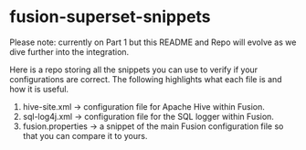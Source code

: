 # fusion-superset-snippets 

Please note: currently on Part 1 but this README and Repo will evolve as we dive further into the integration.
 
Here is a repo storing all the snippets you can use to verify if your configurations are correct. The following highlights what each file is and how it is useful.

1. hive-site.xml -> configuration file for Apache Hive within Fusion.
2. sql-log4j.xml -> configuration file for the SQL logger within Fusion. 
3. fusion.properties -> a snippet of the main Fusion configuration file so that you can compare it to yours.
